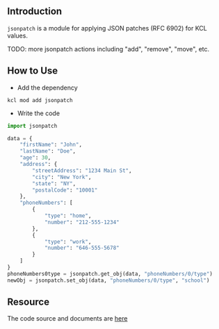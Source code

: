 ## Introduction

`jsonpatch` is a module for applying JSON patches (RFC 6902) for KCL values.

TODO: more jsonpatch actions including "add", "remove", "move", etc.

## How to Use

+ Add the dependency

```shell
kcl mod add jsonpatch
```

+ Write the code

```python
import jsonpatch

data = {
    "firstName": "John",
    "lastName": "Doe",
    "age": 30,
    "address": {
        "streetAddress": "1234 Main St",
        "city": "New York",
        "state": "NY",
        "postalCode": "10001"
    },
    "phoneNumbers": [
        {
            "type": "home",
            "number": "212-555-1234"
        },
        {
            "type": "work",
            "number": "646-555-5678"
        }
    ]
}
phoneNumbers0type = jsonpatch.get_obj(data, "phoneNumbers/0/type")
newObj = jsonpatch.set_obj(data, "phoneNumbers/0/type", "school")
```

## Resource

The code source and documents are [here](https://github.com/kcl-lang/artifacthub/tree/main/jsonpatch)
